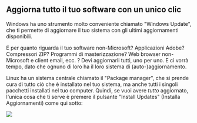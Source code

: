 <?php require("../../entete.php"); ?> <?php require("../../base.php"); ?>

<div id="corps">

<h2>Aggiorna tutto il tuo software con un unico clic</h2>

<p>Windows ha uno strumento molto conveniente chiamato "Windows Update", che 
ti permette di aggiornare il tuo sistema con gli ultimi aggiornamenti disponibili.</p>

<p>E per quanto riguarda il tuo software non-Microsoft? Applicazioni Adobe? 
Compressori ZIP? Programmi di masterizzazione? Web browser non-Microsoft e 
client email, ecc. ? Devi aggiornarli tutti, uno per uno. E ci vorrà tempo, 
dato che ognuno di loro ha il loro sistema di (auto-)aggiornamento.</p>

<p>Linux ha un sistema centrale chiamato il "Package manager", che si 
prende cura di tutto ciò che è installato nel tuo sistema, ma anche tutti 
i singoli pacchetti installati nel tuo computer. Quindi, se vuoi avere 
<i>tutto</i> aggiornato, l'unica cosa che ti serve è premere il pulsante 
"Install Updates" (Installa Aggiornamenti) come qui sotto:</p>

<img src="Images/global_update.png" />

</div>
</body>
</html>
